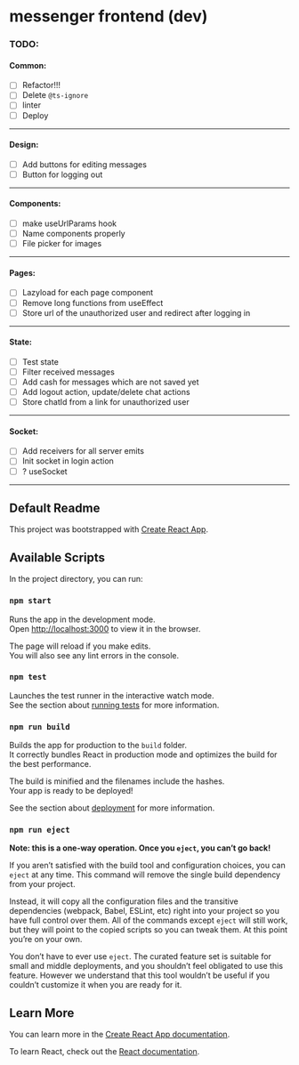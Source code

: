 # messenger frontend (dev)

### TODO:

#### Common: 
- [ ] Refactor!!!
- [ ] Delete `@ts-ignore`
- [ ] linter
- [ ] Deploy
---
#### Design:
- [ ] Add buttons for editing messages
- [ ] Button for logging out
---
#### Components:
- [ ] make useUrlParams hook
- [ ] Name components properly
- [ ] File picker for images
---
#### Pages: 
- [ ] Lazyload for each page component
- [ ] Remove long functions from useEffect
- [ ] Store url of the unauthorized user and redirect after logging in
---
#### State:
- [ ] Test state
- [ ] Filter received messages
- [ ] Add cash for messages which are not saved yet
- [ ] Add logout action, update/delete chat actions
- [ ] Store chatId from a link for unauthorized user
---
#### Socket:
- [ ] Add receivers for all server emits
- [ ] Init socket in login action
- [ ] ? useSocket
---

Default Readme
---
This project was bootstrapped with [Create React App](https://github.com/facebook/create-react-app).

## Available Scripts

In the project directory, you can run:

### `npm start`

Runs the app in the development mode.<br />
Open [http://localhost:3000](http://localhost:3000) to view it in the browser.

The page will reload if you make edits.<br />
You will also see any lint errors in the console.

### `npm test`

Launches the test runner in the interactive watch mode.<br />
See the section about [running tests](https://facebook.github.io/create-react-app/docs/running-tests) for more information.

### `npm run build`

Builds the app for production to the `build` folder.<br />
It correctly bundles React in production mode and optimizes the build for the best performance.

The build is minified and the filenames include the hashes.<br />
Your app is ready to be deployed!

See the section about [deployment](https://facebook.github.io/create-react-app/docs/deployment) for more information.

### `npm run eject`

**Note: this is a one-way operation. Once you `eject`, you can’t go back!**

If you aren’t satisfied with the build tool and configuration choices, you can `eject` at any time. This command will remove the single build dependency from your project.

Instead, it will copy all the configuration files and the transitive dependencies (webpack, Babel, ESLint, etc) right into your project so you have full control over them. All of the commands except `eject` will still work, but they will point to the copied scripts so you can tweak them. At this point you’re on your own.

You don’t have to ever use `eject`. The curated feature set is suitable for small and middle deployments, and you shouldn’t feel obligated to use this feature. However we understand that this tool wouldn’t be useful if you couldn’t customize it when you are ready for it.

## Learn More

You can learn more in the [Create React App documentation](https://facebook.github.io/create-react-app/docs/getting-started).

To learn React, check out the [React documentation](https://reactjs.org/).
